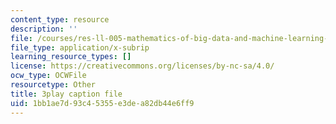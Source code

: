 ```yaml
---
content_type: resource
description: ''
file: /courses/res-ll-005-mathematics-of-big-data-and-machine-learning-january-iap-2020/1bb1ae7d93c45355e3dea82db44e6ff9_MTakzGAhYvo.srt
file_type: application/x-subrip
learning_resource_types: []
license: https://creativecommons.org/licenses/by-nc-sa/4.0/
ocw_type: OCWFile
resourcetype: Other
title: 3play caption file
uid: 1bb1ae7d-93c4-5355-e3de-a82db44e6ff9
---
```

